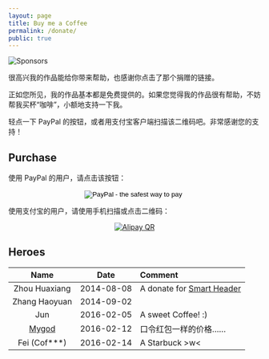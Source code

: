 ```yaml
---
layout: page
title: Buy me a Coffee
permalink: /donate/
public: true
---
```


![Sponsors](http://laobubu.net/image/sponsors.png)

很高兴我的作品能给你带来帮助，也感谢你点击了那个捐赠的链接。

正如您所见，我的作品基本都是免费提供的。如果您觉得我的作品很有帮助，不妨帮我买杯“咖啡”，小额地支持一下我。

轻点一下 PayPal 的按钮，或者用支付宝客户端扫描该二维码吧。非常感谢您的支持！

## Purchase

使用 PayPal 的用户，请点击该按钮：

<form style="text-align:center" action="https://www.paypal.com/cgi-bin/webscr" method="post" target="_top">
<input type="hidden" name="cmd" value="_donations"> <input type="hidden" name="business" value="laobubu@gmail.com"> <input type="hidden" name="lc" value="US"> <input type="hidden" name="item_name" value="laobubu.net"> <input type="hidden" name="no_note" value="0"> <input type="hidden" name="currency_code" value="USD"> <input type="hidden" name="bn" value="PP-DonationsBF:btn_donateCC_LG.gif:NonHostedGuest"> 
<input type="image" src="https://www.paypalobjects.com/en_US/i/btn/btn_donateCC_LG.gif" border="0" name="submit" alt="PayPal - the safest way to pay"> 
<img alt="" border="0" src="https://www.paypalobjects.com/en_US/i/scr/pixel.gif" width="1" height="1">
</form>

使用支付宝的用户，请使用手机扫描或点击二维码：

<p style="text-align:center">
<a href="https://qr.alipay.com/apvqu49h7662kez218">
<img alt="Alipay QR" src="//laobubu.net/image/alipay.png">
</a>
</p>

## Heroes

| Name | Date | Comment |
|:----:|:----:|:--------|
|Zhou Huaxiang|2014-08-08| A donate for  [Smart Header] |
|Zhang Haoyuan|2014-09-02| |
|Jun|2016-02-05| A sweet Coffee! :) |
|[Mygod](http://mygod.tk/)|2016-02-12| 口令红包一样的价格…… |
|Fei (Cof\*\*\*)|2016-02-14| A Starbuck >w< |

[Smart Header]: /archives/chrome-smart-header/
